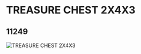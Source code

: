 # TREASURE CHEST 2X4X3
## 11249
![TREASURE CHEST 2X4X3](https://lc-www-live-s.legocdn.com/media/bricks/5/2/6034352.jpg)